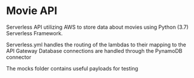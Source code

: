 # Movie API

Serverless API utilizing AWS to store data about movies using Python (3.7) Serverless Framework.

Serverless.yml handles the routing of the lambdas to their mapping to the API Gateway
Database connections are handled through the PynamoDB connector

The mocks folder contains useful payloads for testing
